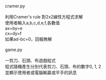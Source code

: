 cramer.py<br>
<br>
利用Cramer's rule 對2x2線性方程式求解<br>
使用者輸入a,b,c,d,e,f,各數值<br>
ax+by=e<br>
cx+dy=f<br>
如果ad-bc=0，回報無解<br>
<br>
game.py<br>
<br>
一剪刀、石頭、布遊戲程式<br>
程式隨機產生分別代表剪刀、石頭、布的數字0, 1, 2<br>
並顯示使用者或電腦輸贏或平手的訊息